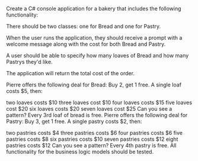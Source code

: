 Create a C# console application for a bakery that includes the following functionality:

There should be two classes: one for Bread and one for Pastry.

When the user runs the application, they should receive a prompt with a welcome message along with the cost for both Bread and Pastry.

A user should be able to specify how many loaves of Bread and how many Pastrys they'd like.

The application will return the total cost of the order.

Pierre offers the following deal for Bread: Buy 2, get 1 free. A single loaf costs $5, then:

two loaves costs $10
three loaves cost $10
four loaves costs $15
five loaves cost $20
six loaves costs $20
seven loaves cost $25
Can you see a pattern? Every 3rd loaf of bread is free.
Pierre offers the following deal for Pastry: Buy 3, get 1 free. A single pastry costs $2, then:

two pastries costs $4
three pastries costs $6
four pastries costs $6
five pastries costs $8
six pastries costs $10
seven pastries costs $12
eight pastries costs $12
Can you see a pattern? Every 4th pastry is free.
All functionality for the business logic models should be tested.

